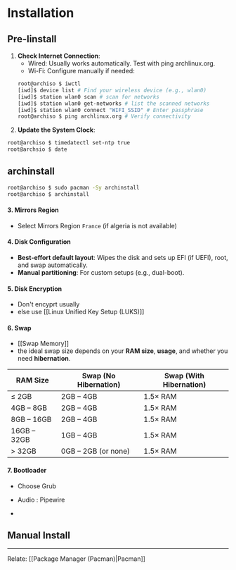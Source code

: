 
# Installation
## Pre-Iinstall
1. **Check Internet Connection**:
    - Wired: Usually works automatically. Test with ping archlinux.org.
    - Wi-Fi: Configure manually if needed:
	```bash
    root@archiso $ iwctl
    [iwd]$ device list # Find your wireless device (e.g., wlan0) 
    [iwd]$ station wlan0 scan # scan for networks
    [iwd]$ station wlan0 get-networks # list the scanned networks
    [iwd]$ station wlan0 connect "WIFI_SSID" # Enter passphrase
	root@archiso $ ping archlinux.org # Verify connectivity
	```
2. **Update the System Clock**:
```bash
root@archiso $ timedatectl set-ntp true
root@archsio $ date
```
## archinstall
```bash
root@archiso $ sudo pacman -Sy archinstall
root@archiso $ archinstall
```
#### 3. **Mirrors Region**
- Select Mirrors Region `France` (if algeria is not available)
#### 4. **Disk Configuration**
- **Best-effort default layout**: Wipes the disk and sets up EFI (if UEFI), root, and swap automatically.    
- **Manual partitioning**: For custom setups (e.g., dual-boot).
#### 5. **Disk Encryption**
- Don't encyprt usually
- else use [[Linux Unified Key Setup (LUKS)]]
#### 6. **Swap**
- [[Swap Memory]]
- the ideal swap size depends on your **RAM size**, **usage**, and whether you need **hibernation**.

| **RAM Size** | **Swap (No Hibernation)** | **Swap (With Hibernation)** |
| ------------ | ------------------------- | --------------------------- |
| ≤ 2GB        | 2GB – 4GB                 | 1.5× RAM                    |
| 4GB – 8GB    | 2GB – 4GB                 | 1.5× RAM                    |
| 8GB – 16GB   | 2GB – 4GB                 | 1.5× RAM                    |
| 16GB – 32GB  | 1GB – 4GB                 | 1.5× RAM                    |
| > 32GB       | 0GB – 2GB (or none)       | 1.5× RAM                    |
#### 7. **Bootloader**
- Choose Grub

- Audio : Pipewire
- 
## Manual Install
---
Relate: [[Package Manager (Pacman)|Pacman]]